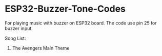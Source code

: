 # ESP32-Buzzer-Tone-Codes
For playing music with buzzer on ESP32 board. The code use pin 25 for buzzer input

Song List:
1. The Avengers Main Theme
